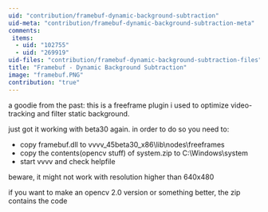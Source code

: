 ```yaml
---
uid: "contribution/framebuf-dynamic-background-subtraction"
uid-meta: "contribution/framebuf-dynamic-background-subtraction-meta"
comments: 
 items: 
  - uid: "102755"
  - uid: "269919"
uid-files: "contribution/framebuf-dynamic-background-subtraction-files"
title: "Framebuf - Dynamic Background Subtraction"
image: "framebuf.PNG"
contribution: "true"
---
```


a goodie from the past: this is a freeframe plugin i used to optimize video-tracking and filter static background.

just got it working with beta30 again. in order to do so you need to:

- copy framebuf.dll to vvvv_45beta30_x86\lib\nodes\freeframes
- copy the contents(opencv stuff) of system.zip to C:\Windows\system
- start vvvv and check helpfile

beware, it might not work with resolution higher than 640x480

if you want to make an opencv 2.0 version or something better, the zip contains the code